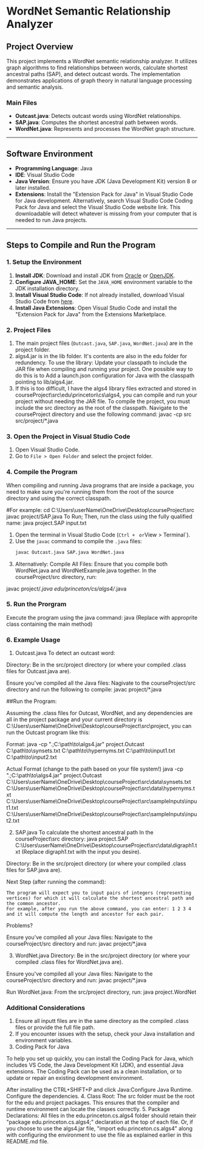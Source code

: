 # WordNet Semantic Relationship Analyzer

## Project Overview
This project implements a WordNet semantic relationship analyzer. It utilizes graph algorithms to find relationships between words, calculate shortest ancestral paths (SAP), and detect outcast words. The implementation demonstrates applications of graph theory in natural language processing and semantic analysis.

### Main Files
- **Outcast.java**: Detects outcast words using WordNet relationships.
- **SAP.java**: Computes the shortest ancestral path between words.
- **WordNet.java**: Represents and processes the WordNet graph structure.

---

## Software Environment
- **Programming Language**: Java
- **IDE**: Visual Studio Code
- **Java Version**: Ensure you have JDK (Java Development Kit) version 8 or later installed.
- **Extensions**: Install the "Extension Pack for Java" in Visual Studio Code for Java development. Alternatively, search Visual Studio Code Coding Pack for Java and select the Visual Studio Code website link. This downloadable will detect whatever is missing from your computer that is needed to run Java projects.

---

## Steps to Compile and Run the Program

### 1. Setup the Environment
1. **Install JDK**: Download and install JDK from [Oracle](https://www.oracle.com/java/technologies/javase-jdk11-downloads.html) or [OpenJDK](https://openjdk.java.net/).
2. **Configure JAVA_HOME**: Set the `JAVA_HOME` environment variable to the JDK installation directory.
3. **Install Visual Studio Code**: If not already installed, download Visual Studio Code from [here](https://code.visualstudio.com/).
4. **Install Java Extensions**: Open Visual Studio Code and install the "Extension Pack for Java" from the Extensions Marketplace.

### 2. Project Files
1. The main project files (`Outcast.java`, `SAP.java`, `WordNet.java`) are in the project folder.
2. algs4.jar is in the lib folder. It's contents are also in the edu folder for redundency. To use the library: Update your classpath to include the JAR file when compiling and running your project. One possible way to do this is to Add a launch.json configuration for Java with the classpath pointing to lib/algs4.jar.
3. If this is too difficult, I have the algs4 library files extracted and stored in courseProject\src\edu\princeton\cs\algs4, you can compile and run your project without needing the JAR file. To compile the project, you must include the src directory as the root of the classpath. Navigate to the courseProject directory and use the following command: javac -cp src src/project/*.java



### 3. Open the Project in Visual Studio Code
1. Open Visual Studio Code.
2. Go to `File > Open Folder` and select the project folder.

### 4. Compile the Program
When compiling and running Java programs that are inside a package, you need to make sure you're running them from the root of the source directory and using the correct classpath.

#For example: cd C:\Users\userName\OneDrive\Desktop\courseProject\src
javac project/SAP.java
To Run; Then, run the class using the fully qualified name: java project.SAP input.txt



1. Open the terminal in Visual Studio Code (`Ctrl + ` ` or `View > Terminal`).
2. Use the `javac` command to compile the `.java` files:
   ```bash
   javac Outcast.java SAP.java WordNet.java
3. Alternatively:
Compile All Files: Ensure that you compile both WordNet.java and WordNetExample.java together. In the courseProject/src directory, run:

 javac project/*.java edu/princeton/cs/algs4/*.java

### 5. Run the Prorgram
Execute the program using the java command:
java <MainClass> (Replace with approprite class containing the main method)

### 6. Example Usage
1. Outcast.java
To detect an outcast word:

Directory: Be in the src/project directory (or where your compiled .class files for Outcast.java are).

Ensure you've compiled all the Java files: Nagivate to the courseProject/src directory and run the following to compile: javac project/*.java

##Run the Program:

Assuming the .class files for Outcast, WordNet, and any dependencies are all in the project package and your current directory is C:\Users\userName\OneDrive\Desktop\courseProject\src\project, you can run the Outcast program like this:

Format:
java -cp ".;C:\path\to\algs4.jar" project.Outcast C:\path\to\synsets.txt C:\path\to\hypernyms.txt C:\path\to\input1.txt C:\path\to\input2.txt

Actual Format (change to the path based on your file system!)
java -cp ".;C:\path\to\algs4.jar" project.Outcast C:\Users\userName\OneDrive\Desktop\courseProject\src\data\synsets.txt C:\Users\userName\OneDrive\Desktop\courseProject\src\data\hypernyms.txt C:\Users\userName\OneDrive\Desktop\courseProject\src\sampleInputs\input1.txt C:\Users\userName\OneDrive\Desktop\courseProject\src\sampleInputs\input2.txt


2. SAP.java
To calculate the shortest ancestral path
In the courseProject\src directory: java project.SAP C:\Users\userName\OneDrive\Desktop\courseProject\src\data\digraph1.txt
(Replace digraph1.txt with the input you desire).

Directory: Be in the src/project directory (or where your compiled .class files for SAP.java are).

Next Step (after running the command):

    The program will expect you to input pairs of integers (representing vertices) for which it will calculate the shortest ancestral path and the common ancestor.
    For example, after you run the above command, you can enter: 1 2 3 4
    and it will compute the length and ancestor for each pair.
    

Problems?

Ensure you've compiled all your Java files: Navigate to the courseProject/src directory and run: javac project/*.java




3. WordNet.java
Directory: Be in the src/project directory (or where your compiled .class files for WordNet.java are).

Ensure you've compiled all your Java files: Navigate to the courseProject/src directory and run: javac project/*.java

Run WordNet.java: From the src/project directory, run:
java project.WordNet

### Additional Considerations
1. Ensure all inputt files are in the same directory as the compiled .class files or provide the full file path.
2. If you encounter issues with the setup, check your Java installation and environment variables.
3. Coding Pack for Java

To help you set up quickly, you can install the Coding Pack for Java, which includes VS Code, the Java Development Kit (JDK), and essential Java extensions. The Coding Pack can be used as a clean installation, or to update or repair an existing development environment.

After installing the CTRL+SHIFT+P and click Java:Configure Java Runtime. Configure the dependencies.
4. Class Root: The src folder must be the root for the edu and project packages. This ensures that the compiler and runtime environment can locate the classes correctly.
5. Package Declarations: All files in the edu.princeton.cs.algs4 folder should retain their "package edu.princeton.cs.algs4;" declaration at the top of each file. Or, if you choose to use the algs4.jar file, "import edu.princeton.cs.algs4" along with configuring the environment to use the file as explained earlier in this README.md file.